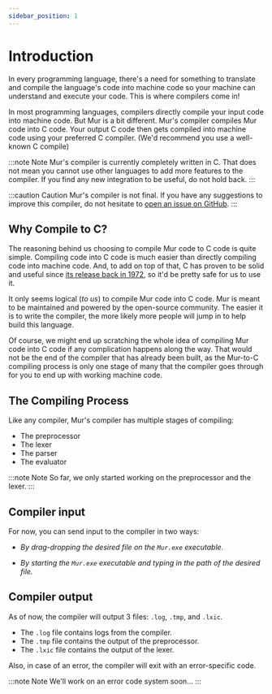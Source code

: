 ```yaml
---
sidebar_position: 1
---
```


# Introduction

In every programming language, there's a need for something to translate and compile the language's code into machine code so your machine can understand and execute your code. This is where compilers come in!

In most programming languages, compilers directly compile your input code into machine code. But Mur is a bit different. Mur's compiler compiles Mur code into C code. Your output C code then gets compiled into machine code using your preferred C compiler. (We'd recommend you use a well-known C compile)

:::note Note
Mur's compiler is currently completely written in C. That does not mean you cannot use other languages to add more features to the compiler. If you find any new integration to be useful, do not hold back.
:::

:::caution Caution
Mur's compiler is not final. If you have any suggestions to improve this compiler, do not hesitate to [open an issue on GitHub](https://github.com/EnderCommunity/Murmur/issues/new/choose).
:::

## Why Compile to C?

The reasoning behind us choosing to compile Mur code to C code is quite simple. Compiling code into C code is much easier than directly compiling code into machine code. And, to add on top of that, C has proven to be solid and useful since [its release back in 1972](https://en.wikipedia.org/wiki/C_(programming_language)), so it'd be pretty safe for us to use it.

It only seems logical (*to us*) to compile Mur code into C code. Mur is meant to be maintained and powered by the open-source community. The easier it is to write the compiler, the more likely more people will jump in to help build this language.

Of course, we might end up scratching the whole idea of compiling Mur code into C code if any complication happens along the way. That would not be the end of the compiler that has already been built, as the Mur-to-C compiling process is only one stage of many that the compiler goes through for you to end up with working machine code.

## The Compiling Process

Like any compiler, Mur's compiler has multiple stages of compiling:

- The preprocessor
- The lexer
- The parser
- The evaluator

:::note Note
So far, we only started working on the preprocessor and the lexer.
:::

## Compiler input

For now, you can send input to the compiler in two ways:

- *By drag-dropping the desired file on the `Mur.exe` executable.*

- *By starting the `Mur.exe` executable and typing in the path of the desired file.*

## Compiler output

As of now, the compiler will output 3 files: `.log`, `.tmp`, and `.lxic`.

- The `.log` file contains logs from the compiler.
- The `.tmp` file contains the output of the preprocessor.
- The `.lxic` file contains the output of the lexer.

Also, in case of an error, the compiler will exit with an error-specific code.

:::note Note
We'll work on an error code system soon...
:::
